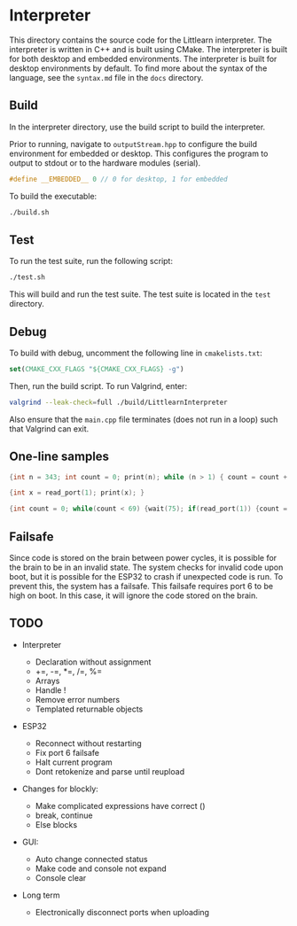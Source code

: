 # Interpreter

This directory contains the source code for the Littlearn interpreter. The interpreter is written in C++ and is built using CMake. The interpreter is built for both desktop and embedded environments. The interpreter is built for desktop environments by default. To find more about the syntax of the language, see the `syntax.md` file in the `docs` directory.

## Build


In the interpreter directory, use the build script to build the interpreter.

Prior to running, navigate to `outputStream.hpp` to configure the build environment for embedded or desktop. This configures the program to output to stdout or to the hardware modules (serial).

```cpp
#define __EMBEDDED__ 0 // 0 for desktop, 1 for embedded
```

To build the executable:

```bash
./build.sh
```

## Test

To run the test suite, run the following script:

```bash
./test.sh
```

This will build and run the test suite. The test suite is located in the `test` directory.

## Debug

To build with debug, uncomment the following line in `cmakelists.txt`:

```cmake
set(CMAKE_CXX_FLAGS "${CMAKE_CXX_FLAGS} -g")
```

Then, run the build script. To run Valgrind, enter:

```bash
valgrind --leak-check=full ./build/LittlearnInterpreter
```

Also ensure that the `main.cpp` file terminates (does not run in a loop) such that Valgrind can exit.

## One-line samples

```c
{int n = 343; int count = 0; print(n); while (n > 1) { count = count + 1; if (n % 2) { n = 3 * n + 1; } else { n = n / 2; } print(n); wait(5); } print(count);}
```

```c
{int x = read_port(1); print(x); }
```

```c
{int count = 0; while(count < 69) {wait(75); if(read_port(1)) {count = count + 1; print_seven_segment(count); write_port(2,1); int tmp = count % 2; if(tmp){write_port(2,1);} if(1-tmp){write_port(2,0);}}}}
```

## Failsafe

Since code is stored on the brain between power cycles, it is possible for the brain to be in an invalid state. The system checks for invalid code upon boot, but it is possible for the ESP32 to crash if unexpected code is run. To prevent this, the system has a failsafe. This failsafe requires port 6 to be high on boot. In this case, it will ignore the code stored on the brain.



## TODO

* Interpreter
  * Declaration without assignment
  * +=, -=, *=, /=, %=
  * Arrays
  * Handle !
  * Remove error numbers
  * Templated returnable objects

* ESP32
  * Reconnect without restarting
  * Fix port 6 failsafe
  * Halt current program
  * Dont retokenize and parse until reupload

* Changes for blockly:
  * Make complicated expressions have correct ()
  * break, continue
  * Else blocks

* GUI:
  * Auto change connected status
  * Make code and console not expand
  * Console clear

* Long term
  * Electronically disconnect ports when uploading
